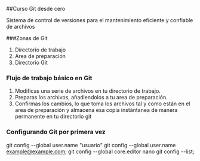 ##Curso Git desde cero

Sistema de control de versiones para el mantenimiento eficiente y confiable de archivos

###Zonas de Git
1. Directorio de trabajo
2. Area de preparación
3. Directorio Git

### Flujo de trabajo básico  en Git
1. Modificas una serie de archivos en tu directorio de trabajo.
2. Preparas  los archivos, añadiendolos a tu area de preparación.
3. Confirmas los cambios, lo que toma los archivos tal y como están en el area de preparación  y almacena esa copia instántanea de manera permanente en tu directorio git


### Configurando Git por primera vez

git config --global user.name "usuario"
git config --global user.name example@example.com;
git config --global core.editor nano
git config --list;

